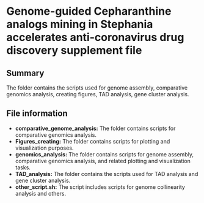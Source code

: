 # Genome-guided Cepharanthine analogs mining in Stephania accelerates anti-coronavirus drug discovery supplement file

## Summary

The folder contains the scripts used for genome assembly, comparative genomics analysis, creating figures, TAD analysis, gene cluster analysis.

## File information

* **comparative_genome_analysis:**  The folder contains scripts for comparative genomics analysis.
* **Figures_creating:** The folder contains scripts for plotting and visualization purposes.
* **genomics_analysis:** The folder contains scripts for genome assembly, comparative genomics analysis, and related plotting and visualization tasks.
* **TAD_analysis:**  The folder contains the scripts used for TAD analysis and gene cluster analysis.
* **other_script.sh:**  The script includes scripts for genome collinearity analysis and others.



